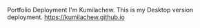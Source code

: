 Portfolio Deployment
 I'm Kumilachew. This is my Desktop version deployment. https://kumilachew.github.io
